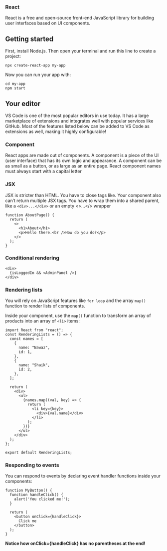### React

React is a free and open-source front-end JavaScript library for building user interfaces based on UI components.

## Getting started

First, install Node.js. Then open your terminal and run this line to create a project:

```
npx create-react-app my-app
```

Now you can run your app with:

```
cd my-app
npm start
```

## Your editor

VS Code is one of the most popular editors in use today. It has a large marketplace of extensions and integrates well with popular services like GitHub. Most of the features listed below can be added to VS Code as extensions as well, making it highly configurable!

### Component

React apps are made out of components. A component is a piece of the UI (user interface) that has its own logic and appearance. A component can be as small as a button, or as large as an entire page. React component names must always start with a capital letter

### JSX

JSX is stricter than HTML.
You have to close tags like.
Your component also can’t return multiple JSX tags.
You have to wrap them into a shared parent, like a `<div>...</div>` or an empty <>...</> wrapper

```
function AboutPage() {
  return (
    <>
      <h1>About</h1>
      <p>Hello there.<br />How do you do?</p>
    </>
  );
}
```

### Conditional rendering

```
<div>
  {isLoggedIn && <AdminPanel />}
</div>
```

### Rendering lists

You will rely on JavaScript features like `for loop` and the array `map()` function to render lists of components.

Inside your component, use the `map()` function to transform an array of products into an array of `<li>` items:

```
import React from "react";
const RenderingLists = () => {
  const names = [
    {
      name: "Nawaz",
      id: 1,
    },
    {
      name: "Shaik",
      id: 2,
    },
  ];

  return (
    <div>
      <ul>
        {names.map((val, key) => {
          return (
            <li key={key}>
              <div>{val.name}</div>
            </li>
          );
        })}
      </ul>
    </div>
  );
};

export default RenderingLists;

```

### Responding to events

You can respond to events by declaring event handler functions inside your components:

```
function MyButton() {
  function handleClick() {
    alert('You clicked me!');
  }

  return (
    <button onClick={handleClick}>
      Click me
    </button>
  );
}
```

**Notice how onClick={handleClick} has no parentheses at the end!**
